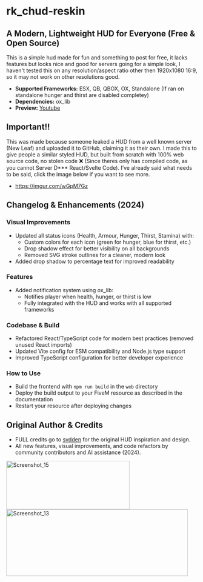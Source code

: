 # rk_chud-reskin

## **A Modern, Lightweight HUD for Everyone (Free & Open Source)**
This is a simple hud made for fun and something to post for free, it lacks features but looks nice and good for servers going for a simple look, I haven't tested this on any resolution/aspect ratio other then 1920x1080 16:9, so it may not work on other resolutions good. 

- **Supported Frameworks:** ESX, QB, QBOX, OX, Standalone (If ran on standalone hunger and thirst are disabled completey)
- **Dependencies:** ox_lib
- **Preview:** [Youtube](https://youtu.be/_WwuhDGCQig)

## **Important!!**
This was made because someone leaked a HUD from a well known server (New Leaf) and uploaded it to GitHub, claiming it as their own. I made this to give people a similar styled HUD, but built from scratch with 100% web source code, no stolen code ❌ (Since theres only has compiled code, as you cannot Server D*** React/Svelte Code). I’ve already said what needs to be said, click the image below if you want to see more.

- https://imgur.com/wGpM7Gz

## **Changelog & Enhancements (2024)**

### Visual Improvements
- Updated all status icons (Health, Armour, Hunger, Thirst, Stamina) with:
  - Custom colors for each icon (green for hunger, blue for thirst, etc.)
  - Drop shadow effect for better visibility on all backgrounds
  - Removed SVG stroke outlines for a cleaner, modern look
- Added drop shadow to percentage text for improved readability

### Features
- Added notification system using ox_lib:
  - Notifies player when health, hunger, or thirst is low
  - Fully integrated with the HUD and works with all supported frameworks

### Codebase & Build
- Refactored React/TypeScript code for modern best practices (removed unused React imports)
- Updated Vite config for ESM compatibility and Node.js type support
- Improved TypeScript configuration for better developer experience

### How to Use
- Build the frontend with `npm run build` in the `web` directory
- Deploy the build output to your FiveM resource as described in the documentation
- Restart your resource after deploying changes

## **Original Author & Credits**
- FULL credits go to [svdden](https://github.com/RealSvdden) for the original HUD inspiration and design.
- All new features, visual improvements, and code refactors by community contributors and AI assistance (2024).

<img width="325" height="128" alt="Screenshot_15" src="https://github.com/user-attachments/assets/9027d7cf-fb80-4c68-9884-89475b3eefbe" />
<img width="479" height="176" alt="Screenshot_13" src="https://github.com/user-attachments/assets/2dea96be-10ff-48c8-a0c2-298d93b637ec" />

